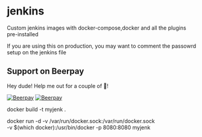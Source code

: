 # jenkins
Custom jenkins images with docker-compose,docker and all the plugins pre-installed

If you are using this on production, you may want to comment the passowrd setup on the jenkins file 

## Support on Beerpay
Hey dude! Help me out for a couple of :beers:!

[![Beerpay](https://beerpay.io/rubiin/jenkins/badge.svg?style=beer-square)](https://beerpay.io/rubiin/jenkins)  [![Beerpay](https://beerpay.io/rubiin/jenkins/make-wish.svg?style=flat-square)](https://beerpay.io/rubiin/jenkins?focus=wish)

docker build -t myjenk .

docker run -d -v /var/run/docker.sock:/var/run/docker.sock \
-v $(which docker):/usr/bin/docker -p 8080:8080 myjenk
